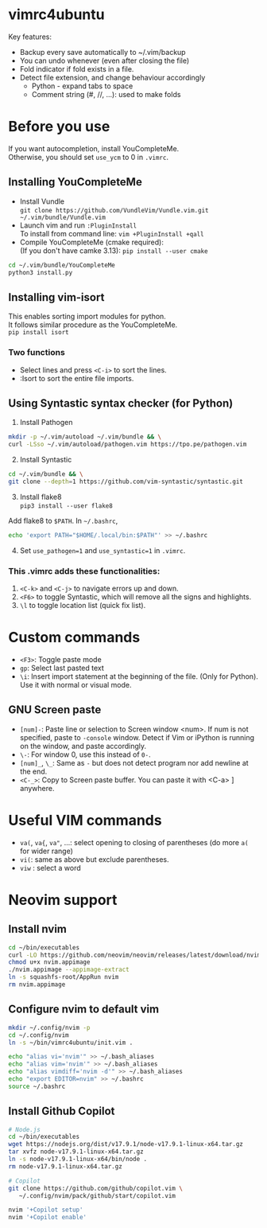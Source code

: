 # vimrc4ubuntu
Key features:

- Backup every save automatically to ~/.vim/backup
- You can undo whenever (even after closing the file)
- Fold indicator if fold exists in a file.
- Detect file extension, and change behaviour accordingly
  - Python - expand tabs to space
  - Comment string (#, //, ...): used to make folds

# Before you use
If you want autocompletion, install YouCompleteMe.  
Otherwise, you should set `use_ycm` to 0 in `.vimrc`.

## Installing YouCompleteMe
- Install Vundle  
`git clone https://github.com/VundleVim/Vundle.vim.git ~/.vim/bundle/Vundle.vim`  
- Launch vim and run `:PluginInstall`  
To install from command line: `vim +PluginInstall +qall`  
- Compile YouCompleteMe (cmake required):  
(If you don't have camke 3.13): `pip install --user cmake`  
```bash
cd ~/.vim/bundle/YouCompleteMe
python3 install.py
```

## Installing vim-isort
This enables sorting import modules for python.  
It follows similar procedure as the YouCompleteMe.  
`pip install isort`

### Two functions
- Select lines and press `<C-i>` to sort the lines.
- :Isort to sort the entire file imports.


## Using Syntastic syntax checker (for Python)

1. Install Pathogen  
```bash
mkdir -p ~/.vim/autoload ~/.vim/bundle && \
curl -LSso ~/.vim/autoload/pathogen.vim https://tpo.pe/pathogen.vim
```  
2. Install Syntastic  
```bash
cd ~/.vim/bundle && \
git clone --depth=1 https://github.com/vim-syntastic/syntastic.git
```  
3. Install flake8  
`pip3 install --user flake8`  

Add flake8 to `$PATH`. In `~/.bashrc`,  
```bash
echo 'export PATH="$HOME/.local/bin:$PATH"' >> ~/.bashrc
```

4. Set `use_pathogen=1` and `use_syntastic=1` in `.vimrc`.  

### This .vimrc adds these functionalities:

1. `<C-k>` and `<C-j>` to navigate errors up and down.
2. `<F6>` to toggle Syntastic, which will remove all the signs and highlights.
3. `\l` to toggle location list (quick fix list).


# Custom commands

- `<F3>`: Toggle paste mode
- `gp`: Select last pasted text
- `\i`: Insert import statement at the beginning of the file. (Only for Python). Use it with normal or visual mode.

## GNU Screen paste
- `[num]-`: Paste line or selection to Screen window \<num\>. If num is not specified, paste to `-console` window. Detect if Vim or iPython is running on the window, and paste accordingly.
- `\-`: For window 0, use this instead of `0-`.
- `[num]_`, `\_`: Same as `-` but does not detect program nor add newline at the end.
- `<C-_>`: Copy to Screen paste buffer. You can paste it with \<C-a\> \] anywhere.



# Useful VIM commands

- `va(`, `va{`, `va"`, ...: select opening to closing of parentheses (do more `a(` for wider range)
- `vi(`: same as above but exclude parentheses.
- `viw` : select a word


# Neovim support

## Install nvim
```bash
cd ~/bin/executables
curl -LO https://github.com/neovim/neovim/releases/latest/download/nvim.appimage
chmod u+x nvim.appimage
./nvim.appimage --appimage-extract
ln -s squashfs-root/AppRun nvim
rm nvim.appimage
```

## Configure nvim to default vim
```bash
mkdir ~/.config/nvim -p
cd ~/.config/nvim
ln -s ~/bin/vimrc4ubuntu/init.vim .

echo "alias vi='nvim'" >> ~/.bash_aliases
echo "alias vim='nvim'" >> ~/.bash_aliases
echo "alias vimdiff='nvim -d'" >> ~/.bash_aliases
echo "export EDITOR=nvim" >> ~/.bashrc
source ~/.bashrc
```

## Install Github Copilot
```bash
# Node.js
cd ~/bin/executables
wget https://nodejs.org/dist/v17.9.1/node-v17.9.1-linux-x64.tar.gz
tar xvfz node-v17.9.1-linux-x64.tar.gz
ln -s node-v17.9.1-linux-x64/bin/node .
rm node-v17.9.1-linux-x64.tar.gz

# Copilot
git clone https://github.com/github/copilot.vim \
   ~/.config/nvim/pack/github/start/copilot.vim

nvim '+Copilot setup'
nvim '+Copilot enable'
```
